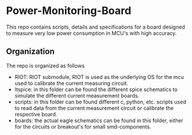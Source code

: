 # Power-Monitoring-Board
This repo contains scripts, details and specifications for a board designed to measure very low power consumption in MCU's with high accuracy.


## Organization

The repo is organized as follows

* RIOT: RIOT submodule, RIOT is used as the underlying OS for the mcu used to calibrate the current measuring circuit.
* ltspice: in this folder can be found the different spice schematics to simulate the different current measurement boards.
* scripts: in this folder can be found different c, python, etc. scripts used to read data from the current measurement circuit or calibrate the respective board.
* boards: the actual eagle schematics can be found in this folder, either for the circuits or breakout's for small smd-components.
